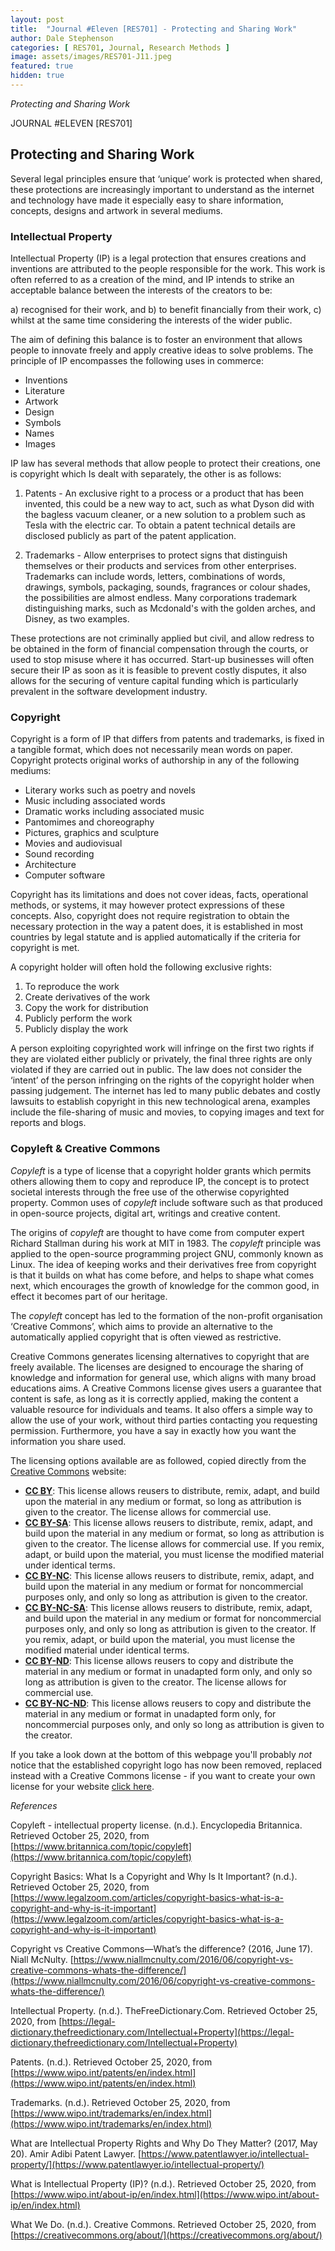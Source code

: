 ```yaml
---
layout: post
title:  "Journal #Eleven [RES701] - Protecting and Sharing Work" 
author: Dale Stephenson
categories: [ RES701, Journal, Research Methods ]
image: assets/images/RES701-J11.jpeg
featured: true
hidden: true
---
```

<i>Protecting and Sharing Work</i>

JOURNAL #ELEVEN [RES701]

<h2>Protecting and Sharing Work</h2>

Several legal principles ensure that ‘unique’ work is protected when shared, these protections are increasingly important to understand as the internet and technology have made it especially easy to share information, concepts, designs and artwork in several mediums.

<h3>Intellectual Property</h3>

Intellectual Property (IP) is a legal protection that ensures creations and inventions are attributed to the people responsible for the work. This work is often referred to as a creation of the mind, and IP intends to strike an acceptable balance between the interests of the creators to be:

a) recognised for their work, and 
b) to benefit financially from their work, 
c) whilst at the same time considering the interests of the wider public.

The aim of defining this balance is to foster an environment that allows people to innovate freely and apply creative ideas to solve problems. The principle of IP encompasses the following uses in commerce:

- Inventions
- Literature
- Artwork
- Design
- Symbols
- Names
- Images

IP law has several methods that allow people to protect their creations, one is copyright which Is dealt with separately, the other is as follows:

1. Patents - An exclusive right to a process or a product that has been invented, this could be a new way to act, such as what Dyson did with the bagless vacuum cleaner, or a new solution to a problem such as Tesla with the electric car. To obtain a patent technical details are disclosed publicly as part of the patent application.

2. Trademarks - Allow enterprises to protect signs that distinguish themselves or their products and services from other enterprises. Trademarks can include words, letters, combinations of words, drawings, symbols, packaging, sounds, fragrances or colour shades, the possibilities are almost endless. Many corporations trademark distinguishing marks, such as Mcdonald's with the golden arches, and Disney, as two examples.

These protections are not criminally applied but civil, and allow redress to be obtained in the form of financial compensation through the courts, or used to stop misuse where it has occurred. Start-up businesses will often secure their IP as soon as it is feasible to prevent costly disputes, it also allows for the securing of venture capital funding which is particularly prevalent in the software development industry.

<h3>Copyright</h3>

Copyright is a form of IP that differs from patents and trademarks, is fixed in a tangible format, which does not necessarily mean words on paper. Copyright protects original works of authorship in any of the following mediums: 

- Literary works such as poetry and novels
- Music including associated words
- Dramatic works including associated music
- Pantomimes and choreography
- Pictures, graphics and sculpture
- Movies and audiovisual
- Sound recording
- Architecture
- Computer software

Copyright has its limitations and does not cover ideas, facts, operational methods, or systems, it may however protect expressions of these concepts. Also, copyright does not require registration to obtain the necessary protection in the way a patent does, it is established in most countries by legal statute and is applied automatically if the criteria for copyright is met.

A copyright holder will often hold the following exclusive rights:

1. To reproduce the work
2. Create derivatives of the work
3. Copy the work for distribution
4. Publicly perform the work
5. Publicly display the work

A person exploiting copyrighted work will infringe on the first two rights if they are violated either publicly or privately, the final three rights are only violated if they are carried out in public. The law does not consider the ‘intent’ of the person infringing on the rights of the copyright holder when passing judgement. The internet has led to many public debates and costly lawsuits to establish copyright in this new technological arena, examples include the file-sharing of music and movies, to copying images and text for reports and blogs.

<h3>Copyleft & Creative Commons</h3>

<i>Copyleft</i> is a type of license that a copyright holder grants which permits others allowing them to copy and reproduce IP, the concept is to protect societal interests through the free use of the otherwise copyrighted property. Common uses of <i>copyleft</i> include software such as that produced in open-source projects, digital art, writings and creative content.

The origins of <i>copyleft</i> are thought to have come from computer expert Richard Stallman during his work at MIT in 1983. The <i>copyleft</i> principle was applied to the open-source programming project GNU, commonly known as Linux. The idea of keeping works and their derivatives free from copyright is that it builds on what has come before, and helps to shape what comes next, which encourages the growth of knowledge for the common good, in effect it becomes part of our heritage.

The <i>copyleft</i> concept has led to the formation of the non-profit organisation ‘Creative Commons’, which aims to provide an alternative to the automatically applied copyright that is often viewed as restrictive.

Creative Commons generates licensing alternatives to copyright that are freely available. The licenses are designed to encourage the sharing of knowledge and information for general use, which aligns with many broad educations aims. A Creative Commons license gives users a guarantee that content is safe, as long as it is correctly applied, making the content a valuable resource for individuals and teams. It also offers a simple way to allow the use of your work, without third parties contacting you requesting permission. Furthermore, you have a say in exactly how you want the information you share used.

The licensing options available are as followed, copied directly from the [Creative Commons](https://creativecommons.org/about/cclicenses/) website:

- <b><u>CC BY</u></b>: This license allows reusers to distribute, remix, adapt, and build upon the material in any medium or format, so long as attribution is given to the creator. The license allows for commercial use.
- <b><u>CC BY-SA</u></b>: This license allows reusers to distribute, remix, adapt, and build upon the material in any medium or format, so long as attribution is given to the creator. The license allows for commercial use. If you remix, adapt, or build upon the material, you must license the modified material under identical terms.
- <b><u>CC BY-NC</u></b>: This license allows reusers to distribute, remix, adapt, and build upon the material in any medium or format for noncommercial purposes only, and only so long as attribution is given to the creator. 
- <b><u>CC BY-NC-SA</u></b>: This license allows reusers to distribute, remix, adapt, and build upon the material in any medium or format for noncommercial purposes only, and only so long as attribution is given to the creator. If you remix, adapt, or build upon the material, you must license the modified material under identical terms. 
- <b><u>CC BY-ND</u></b>: This license allows reusers to copy and distribute the material in any medium or format in unadapted form only, and only so long as attribution is given to the creator. The license allows for commercial use.
- <b><u>CC BY-NC-ND</u></b>: This license allows reusers to copy and distribute the material in any medium or format in unadapted form only, for noncommercial purposes only, and only so long as attribution is given to the creator. 

If you take a look down at the bottom of this webpage you'll probably <i>not</i> notice that the established copyright logo has now been removed, replaced instead with a Creative Commons license - if you want to create your own license for your website [click here](https://creativecommons.org/share-your-work/).

<i>References</i>

Copyleft - intellectual property license. (n.d.). Encyclopedia Britannica. Retrieved October 25, 2020, from [https://www.britannica.com/topic/copyleft](https://www.britannica.com/topic/copyleft)

Copyright Basics: What Is a Copyright and Why Is It Important? (n.d.). Retrieved October 25, 2020, from [https://www.legalzoom.com/articles/copyright-basics-what-is-a-copyright-and-why-is-it-important](https://www.legalzoom.com/articles/copyright-basics-what-is-a-copyright-and-why-is-it-important)

Copyright vs Creative Commons—What’s the difference? (2016, June 17). Niall McNulty. [https://www.niallmcnulty.com/2016/06/copyright-vs-creative-commons-whats-the-difference/](https://www.niallmcnulty.com/2016/06/copyright-vs-creative-commons-whats-the-difference/)

Intellectual Property. (n.d.). TheFreeDictionary.Com. Retrieved October 25, 2020, from [https://legal-dictionary.thefreedictionary.com/Intellectual+Property](https://legal-dictionary.thefreedictionary.com/Intellectual+Property)

Patents. (n.d.). Retrieved October 25, 2020, from [https://www.wipo.int/patents/en/index.html](https://www.wipo.int/patents/en/index.html)

Trademarks. (n.d.). Retrieved October 25, 2020, from [https://www.wipo.int/trademarks/en/index.html](https://www.wipo.int/trademarks/en/index.html)

What are Intellectual Property Rights and Why Do They Matter? (2017, May 20). Amir Adibi Patent Lawyer. [https://www.patentlawyer.io/intellectual-property/](https://www.patentlawyer.io/intellectual-property/)

What is Intellectual Property (IP)? (n.d.). Retrieved October 25, 2020, from [https://www.wipo.int/about-ip/en/index.html](https://www.wipo.int/about-ip/en/index.html)

What We Do. (n.d.). Creative Commons. Retrieved October 25, 2020, from [https://creativecommons.org/about/](https://creativecommons.org/about/)



